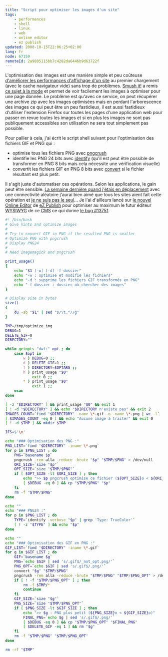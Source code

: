 ```yaml
---
title: "Script pour optimiser les images d'un site"
tags:
    - performances
    - shell
    - linux
    - web
    - online editor
    - ez publish
updated: 2008-10-15T22:06:25+02:00
lang: fr
node: 67159
remoteId: 2a9805115bb7c4282da6446b9d63722f
---
```


L'optimisation des images est une manière simple et peu coûteuse [d'améliorer les performances d'affichage d'un site](/post/livre-high-performances-web-sites) au premier chargement (avec le cache navigateur vide) sans trop de problèmes. [Smush it!](http://www.smushit.com/) a remis [ce sujet à la mode](http://blog.alsacreations.com/2008/10/03/434-optimisez-vos-images-avec-smushit) et permet de voir facilement les images à optimiser pour une page donnée. Le problème est qu'avec ce service, on peut récupérer une archive zip avec les images optimisées mais en perdant l'arborescence des images ce qui peut être un peu fastidieux, il est aussi fastidieux d'utiliser l'extension Firefox sur toutes les pages d'une application web pour passer en revue toutes les images et si en plus les images ne sont pas publiquement accessibles son utilisation ne sera tout simplement pas possible.


Pour pallier à cela, j'ai écrit le script shell suivant pour l'optimisation des fichiers GIF et PNG qui :

* optimise tous les fichiers PNG avec [pngcrush](http://pwet.fr/man/linux/commandes/pngcrush)
* identifie les PNG 24 bits avec [identify](http://pwet.fr/man/linux/commandes/identify) (qu'il est peut être possible de transformer en PNG 8 bits mais cela nécessite une vérification visuelle)
* convertit les fichiers GIF en PNG 8 bits avec [convert](http://pwet.fr/man/linux/commandes/convert) si le fichier résultant est plus petit.


Il s'agit juste d'automatiser ces opérations. Selon les applications, le gain peut être sensible. [La semaine dernière quand j'étais en déplacement](/post/traverser-la-gare-saint-lazare-c-est-bon-pour-le-moral) avec une connectivité aléatoire j'aurai bien aimé que tous les sites aient fait cette opération et [je ne suis pas le seul](http://performance.survol.fr/2008/10/une-version-mobile-pour-les-pc-classiques/)... Je l'ai d'ailleurs lancé sur [le nouvel Online Editor](/post/the-new-online-editor-for-ez-publish-beta) de [eZ Publish](/tag/ez+publish) pour optimiser au maximum le futur éditeur <abbr title="What You See Is What You Get">WYSIWYG</abbr>  de ce <abbr title="Content Management System">CMS</abbr>  ce qui donne [le bug #13751](http://issues.ez.no/13751).

``` bash
#! /bin/bash
# Give hints and optimize images
#
# Try to convert GIF in PNG if the resulted PNG is smaller
# Optimize PNG with pngcrush
# Display PNG24
#
# Need imagemagick and pngcrush

print_usage()
{
    echo "$1 [-w] [-d] -f dossier"
    echo "-w : optimise et modifie les fichiers"
    echo "-d : supprime les fichiers GIF transformés en PNG"
    echo "-f dossier : dossier où chercher des images"
}

# Display size in bytes
size()
{
    du -sb "$1" | sed "s/\t.*//g"
}

TMP=/tmp/optimize_img
DEBUG=1
DELETE_GIF=0
DIRECTORY=""

while getopts "dwf:" opt ; do
    case $opt in
        w ) DEBUG=0 ;;
        d ) DELETE_GIF=1 ;;
        f ) DIRECTORY=$OPTARG ;;
        h ) print_usage "$0"
            exit 0 ;;
        * ) print_usage "$0"
            exit 1 ;;
    esac
done

[ -z "$DIRECTORY" ] && print_usage "$0" && exit 1
[ ! -d "$DIRECTORY" ] && echo "$DIRECTORY n'existe pas" && exit 2
IMAGES_COUNT=`find "$DIRECTORY" -name \*.gif -o -name \*.png | wc -l`
[ $IMAGES_COUNT -eq 0 ] && echo "Aucune image à traiter" && exit 0
[ ! -d $TMP ] && mkdir $TMP

IFS=$'\n'

echo "### Optimisation des PNG :"
PNG_LIST=`find "$DIRECTORY" -iname \*.png`
for p in $PNG_LIST ; do
    PNG=`basename $p`
    pngcrush -rem alla -reduce -brute "$p" "$TMP/$PNG" > /dev/null
    ORI_SIZE=`size "$p"`
    OPT_SIZE=`size "$TMP/$PNG"`
    if [ $OPT_SIZE -lt $ORI_SIZE ] ; then
        echo ">> $p pngcrush optimise ce fichier (${OPT_SIZE}o < ${ORI_SIZE}o)"
        [ $DEBUG -eq 0 ] && cp "$TMP/$PNG" "$p"
    fi
    rm -f "$TMP/$PNG"
done

echo ""
echo "### PNG24 :"
for p in $PNG_LIST ; do
    TYPE=`identify -verbose "$p" | grep 'Type: TrueColor'`
    [ ! -z "$TYPE" ] && echo "$p"
done

echo ""
echo "### Optimisation des GIF en PNG :"
GIF_LIST=`find "$DIRECTORY" -iname \*.gif`
for g in $GIF_LIST ; do
    GIF=`basename $g`
    PNG=`echo $GIF | sed 's/.gif$/_not_opt.png/'`
    PNG_OPT=`echo $GIF | sed 's/.gif$/.png/'`
    convert "$g" "$TMP/$PNG"
    pngcrush -rem alla -reduce -brute "$TMP/$PNG" "$TMP/$PNG_OPT" > /dev/null
    if [ ! -f "$TMP/$PNG_OPT" ] ; then
        rm -f $TMP/*
        continue
    fi
    GIF_SIZE=`size "$g"`
    PNG_SIZE=`size "$TMP/$PNG_OPT"`
    if [ $PNG_SIZE -lt $GIF_SIZE ] ; then
        echo ">> $g : PNG plus petit (${PNG_SIZE}o < ${GIF_SIZE}o)"
        FINAL_PNG=`echo $g | sed 's/.gif$/.png/'`
        [ $DEBUG -eq 0 ] && cp "$TMP/$PNG_OPT" "$FINAL_PNG"
        [ $DELETE_GIF -eq 1 ] && rm "$g"
    fi
    rm -f "$TMP/$PNG" "$TMP/$PNG_OPT"
done

rm -rf "$TMP"

```

